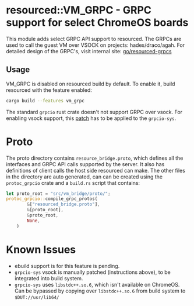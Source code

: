 # resourced::VM_GRPC - GRPC support for select ChromeOS boards

This module adds select GRPC API support to resourced.  The GRPCs are used to call the guest VM over VSOCK on projects: hades/draco/agah. For detailed design of the GRPC's, visit internal site: [go/resourced-grpcs](http://go/resourced-grpcs)

## Usage

VM_GRPC is disabled on resourced build by default.  To enable it, build resourced with the feature enabled:
```bash
cargo build --features vm_grpc
```

The standard `grpcio` rust crate doesn't not support GRPC over vsock.  For enabling vsock support, this [patch](https://chromium-review.googlesource.com/c/chromiumos/overlays/chromiumos-overlay/+/3966266/3/dev-rust/grpcio-sys/files/002-grpc-vsock-support.patch) has to be applied to the `grpcio-sys`.

# Proto
The proto directory contains `resource_bridge.proto`, which defines all the interfaces and GRPC API calls supported by the server.  It also has definitions of client calls the host side resourced can make.  The other files in the directory are auto generated, can can be created using the `protoc_grpcio` crate and a `build.rs` script that contains:
```rust
let proto_root = "src/vm_bridge/proto/";
protoc_grpcio::compile_grpc_protos(
        &["resourced_bridge.proto"],
        &[proto_root],
        &proto_root,
        None,
    )
```

# Known Issues

* ebuild support is for this feature is pending.
* `grpcio-sys` vsock is manually patched (instructions above), to be integrated into build system.
* `grpcio-sys` uses `libstdc++.so.6`, which isn't available on ChromeOS.  Can be bypassed by copying over `libstdc++.so.6` from build system to `$DUT://usr/lib64/`
